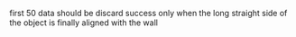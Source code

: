 first 50 data should be discard
success only when the long straight side of the object is finally aligned with the wall